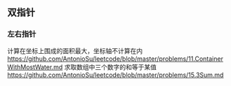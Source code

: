 ## 双指针
### 左右指针
计算在坐标上围成的面积最大，坐标轴不计算在内  
https://github.com/AntonioSu/leetcode/blob/master/problems/11.ContainerWithMostWater.md
求取数组中三个数字的和等于某值
https://github.com/AntonioSu/leetcode/blob/master/problems/15.3Sum.md